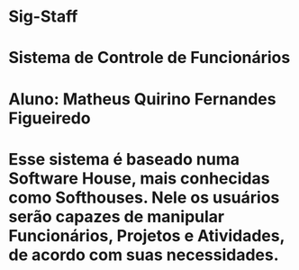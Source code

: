# Sig-Staff
# Sistema de Controle de Funcionários 
# Aluno: Matheus Quirino Fernandes Figueiredo


# Esse sistema é baseado numa Software House, mais conhecidas como Softhouses. Nele os usuários serão capazes de manipular Funcionários, Projetos e Atividades, de acordo com suas necessidades.
